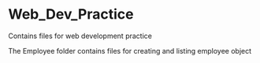 # Web_Dev_Practice
Contains files for web development practice

The Employee folder contains files for creating and listing employee object
